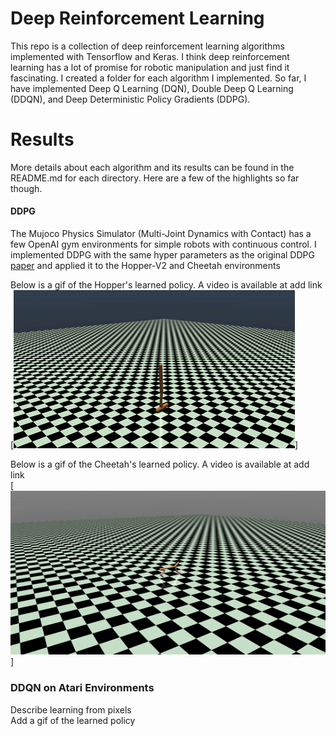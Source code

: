 # Deep Reinforcement Learning
This repo is a collection of deep reinforcement learning algorithms implemented with Tensorflow and Keras. I think deep reinforcement learning has a lot of promise for robotic manipulation and just find it fascinating. I created a folder for each algorithm I implemented. So far, I have implemented Deep Q Learning (DQN), Double Deep Q Learning (DDQN), and Deep Deterministic Policy Gradients (DDPG). 


# Results 
More details about each algorithm and its results can be found in the README.md for each directory. Here are a few of the highlights so far though.
#### DDPG
The Mujoco Physics Simulator (Multi-Joint Dynamics with Contact) has a few OpenAI gym environments for simple robots with continuous control. I implemented DDPG with the same hyper parameters as the original DDPG [paper](https://arxiv.org/abs/1509.02971) and applied it to the Hopper-V2 and Cheetah environments <br />

Below is a gif of the Hopper's learned policy. A video is available at add link <br />
[![](DDPG/media/hopper_learned_policy.gif)]

Below is a gif of the Cheetah's learned policy. A video is available at add link <br />
[![](DDPG/media/cheetah_learned_policy.gif)]

### DDQN on Atari Environments 
Describe learning from pixels <br />
Add a gif of the learned policy 

